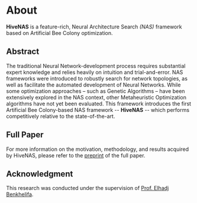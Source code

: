 # About

**HiveNAS** is a feature-rich, Neural Architecture Search *(NAS)* framework based on Artificial Bee Colony optimization.

## Abstract

The traditional Neural Network-development process requires substantial expert knowledge and relies heavily on intuition and trial-and-error. NAS frameworks were introduced to robustly search for network topologies, as well as facilitate the automated development of Neural Networks. While some optimization approaches – such as Genetic Algorithms – have been extensively explored in the NAS context, other Metaheuristic Optimization algorithms have not yet been evaluated. This framework introduces the first Artificial Bee Colony-based NAS framework -- **HiveNAS** -- which performs competitively relative to the state-of-the-art.

## Full Paper

For more information on the motivation, methodology, and results acquired by HiveNAS, please refer to the [preprint](https://arxiv.org/abs/2211.10250) of the full paper.


## Acknowledgment

This research was conducted under the supervision of [Prof. Elhadj Benkhelifa](https://scholar.google.com/citations?user=KylI32wAAAAJ&hl=en&oi=ao).